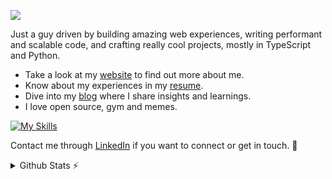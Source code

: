 <p>
  <img src="https://readme-typing-svg.herokuapp.com/?lines=Hey,+I'm+Frainer;Welcome+to+my+profile!&font=Fira%20Code&color=#007ACC&center=true&width=280&height=50">
  <p>Just a guy driven by building amazing web experiences, writing performant and scalable code, and crafting really cool projects, mostly in TypeScript and Python.</p>
</p>

- Take a look at my [website](https://www.fraineralex.dev/) to find out more about me.
- Know about my experiences in my [resume](https://www.fraineralex.dev/resume.pdf).
- Dive into my [blog](https://www.fraineralex.dev/blog) where I share insights and learnings.
- I love open source, gym and memes.

[![My Skills](https://skillicons.dev/icons?i=ts,js,py,cs,react,nextjs,nodejs,dotnet,tailwind,aws,firebase,cloudflare,docker,postgres,mongo)](https://skillicons.dev) 
<!--[![My Skills](https://skillicons.dev/icons?i=ts,js,py,cs,html,css,react,nextjs,astro,nodejs,express,dotnet,tailwind,aws,firebase,cloudflare,vitest,docker,prisma,jest,selenium,graphql,redux,styledcomponents,mongodb,mysql,postgres,redis,sqlite,linux)](https://skillicons.dev)--> 

Contact me through [LinkedIn](https://linkedin.com/in/fraineralex)  if you want to connect or get in touch. 🤝

<details>
  <summary>Github Stats ⚡</summary>
  
  <img align="left" height="118" src="https://github-readme-stats.vercel.app/api?username=fraineralex&theme=blueberry&count_private=true&hide_border=true" alt="fraineralex" />
  <img align="left" height="118" src="https://github-readme-stats.vercel.app/api/top-langs/?username=fraineralex&layout=compact&theme=blueberry&count_private=true&hide_border=true&hide=handlebars,mdx" alt="fraineralex" />
  <img align="rigth" height="118" src="https://github-readme-streak-stats.herokuapp.com/?user=fraineralex&theme=blueberry&count_private=true&hide_border=true" alt="fraineralex" />
</details>

